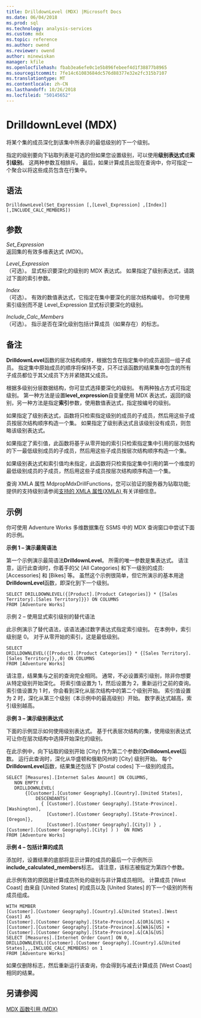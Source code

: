```yaml
---
title: DrilldownLevel (MDX) |Microsoft Docs
ms.date: 06/04/2018
ms.prod: sql
ms.technology: analysis-services
ms.custom: mdx
ms.topic: reference
ms.author: owend
ms.reviewer: owend
author: minewiskan
manager: kfile
ms.openlocfilehash: fbab3ea6efe0c1e5b896febeef4d1f38877b8965
ms.sourcegitcommit: 7fe14c61083684dc576d88377e32e2fc315b7107
ms.translationtype: MT
ms.contentlocale: zh-CN
ms.lasthandoff: 10/26/2018
ms.locfileid: "50145652"
---
```

# <a name="drilldownlevel-mdx"></a>DrilldownLevel (MDX)


  将某个集的成员深化到该集中所表示的最低级别的下一个级别。  
  
 指定的级别要向下钻取列表是可选的但如果您设置级别，可以使用**级别表达式**或**索引级别**。 这两种参数互相排斥。 最后，如果计算成员出现在查询中，你可指定一个聚合以将这些成员包含在行集中。  
  
## <a name="syntax"></a>语法  
  
```  
DrilldownLevel(Set_Expression [,[Level_Expression] ,[Index]] [,INCLUDE_CALC_MEMBERS])  
```  
  
## <a name="arguments"></a>参数  
 *Set_Expression*  
 返回集的有效多维表达式 (MDX)。  
  
 *Level_Expression*  
 （可选）。 显式标识要深化的级别的 MDX 表达式。 如果指定了级别表达式，请跳过下面的索引参数。  
  
 *Index*  
 （可选）。 有效的数值表达式，它指定在集中要深化的层次结构编号。 你可使用索引级别而不是 Level_Expression 显式标识要深化的级别。  
  
 *Include_Calc_Members*  
 （可选）。 指示是否在深化级别包括计算成员（如果存在）的标志。  
  
## <a name="remarks"></a>备注  
 **DrilldownLevel**函数的层次结构顺序，根据包含在指定集中的成员返回一组子成员。 指定集中原始成员的顺序将保持不变，只不过该函数的结果集中包含的所有子成员都位于其父成员下方并紧随其父成员。  
  
 根据多级别分层数据结构，你可显式选择要深化的级别。 有两种独占方式可指定级别。 第一种方法是设置**level_expression**自变量使用 MDX 表达式，返回的级别，另一种方法是指定**索引**参数，使用数值表达式，指定按编号的级别。  
  
 如果指定了级别表达式，函数将只检索指定级别的成员的子成员，然后用这些子成员按层次结构顺序构造一个集。 如果指定了级别表达式且该级别没有成员，则忽略该级别表达式。  
  
 如果指定了索引值，此函数将基于从零开始的索引只检索指定集中引用的层次结构的下一最低级别成员的子成员，然后用这些子成员按层次结构顺序构造一个集。  
  
 如果级别表达式和索引值均未指定，此函数将只检索指定集中引用的第一个维度的最低级别成员的子成员，然后用这些子成员按层次结构顺序构造一个集。  
  
 查询 XMLA 属性 MdpropMdxDrillFunctions，您可以验证的服务器为钻取功能; 提供的支持级别请参阅[支持的 XMLA 属性&#40;XMLA&#41; ](https://docs.microsoft.com/bi-reference/xmla/xml-elements-properties/propertylist-element-supported-xmla-properties)有关详细信息。  
  
## <a name="examples"></a>示例  
 你可使用 Adventure Works 多维数据集在 SSMS 中的 MDX 查询窗口中尝试下面的示例。  
  
 **示例 1 – 演示最简语法**  
  
 第一个示例演示最简语法**DrilldownLevel**。 所需的唯一参数是集表达式。 请注意，运行此查询时，你着手的父 [All Categories] 和下一级别的成员: [Accessories] 和 [Bikes] 等。 虽然这个示例很简单，但它所演示的基本用途**DrilldownLevel**函数，即深化到下一个级别。  
  
```  
SELECT DRILLDOWNLEVEL({[Product].[Product Categories]} * {[Sales Territory].[Sales Territory]}}) ON COLUMNS  
FROM [Adventure Works]  
```  
  
 示例 2 – 使用显式索引级别的替代语法  
  
 此示例演示了替代语法，该语法通过数字表达式指定索引级别。 在本例中，索引级别是 0。 对于从零开始的索引，这是最低级别。  
  
```  
SELECT  
DRILLDOWNLEVEL({[Product].[Product Categories]} * {[Sales Territory].[Sales Territory]},,0) ON COLUMNS  
FROM [Adventure Works]  
```  
  
 请注意，结果集与之前的查询完全相同。 通常，不必设置索引级别，除非你想要从特定级别开始深化。 将索引值设置为 1，然后设置为 2，重新运行之前的查询。 索引值设置为 1 时，你会看到深化从层次结构中的第二个级别开始。 索引值设置为 2 时，深化从第三个级别（本示例中的最高级别）开始。 数字表达式越高，索引级别越高。  
  
 **示例 3 – 演示级别表达式**  
  
 下面的示例显示如何使用级别表达式。 基于代表层次结构的集，使用级别表达式可让你在层次结构中选择开始深化的级别。  
  
 在此示例中，向下钻取的级别开始 [City] 作为第二个参数的**DrilldownLevel**函数。 运行此查询时，深化从华盛顿和俄勒冈州的 [City] 级别开始。 每个**DrilldownLevel**函数，结果集还包括下 [Postal codes] 下一级别的成员。  
  
```  
SELECT [Measures].[Internet Sales Amount] ON COLUMNS,  
   NON EMPTY (  
   DRILLDOWNLEVEL(  
       {[Customer].[Customer Geography].[Country].[United States],  
           DESCENDANTS(  
             { [Customer].[Customer Geography].[State-Province].[Washington],    
               [Customer].[Customer Geography].[State-Province].[Oregon]},   
               [Customer].[Customer Geography].[City]) } ,  
[Customer].[Customer Geography].[City] ) )  ON ROWS  
FROM [Adventure Works]  
```  
  
 **示例 4 – 包括计算的成员**  
  
 添加时，设置结果的底部将显示计算的成员的最后一个示例所示**include_calculated_members**标志。 请注意，该标志被指定为第四个参数。  
  
 此示例有效的原因是计算成员所处的级别与非计算成员相同。 计算成员 [West Coast] 由来自 [United States] 的成员以及 [United States] 的下一个级别的所有成员组成。  
  
```  
WITH MEMBER   
[Customer].[Customer Geography].[Country].&[United States].[West Coast] AS  
[Customer].[Customer Geography].[State-Province].&[OR]&[US] +  
[Customer].[Customer Geography].[State-Province].&[WA]&[US] +  
[Customer].[Customer Geography].[State-Province].&[CA]&[US]  
SELECT [Measures].[Internet Order Count] ON 0,  
DRILLDOWNLEVEL([Customer].[Customer Geography].[Country].&[United States],,,INCLUDE_CALC_MEMBERS) on 1  
FROM [Adventure Works]  
```  
  
 如果仅删除标志，然后重新运行该查询，你会得到与减去计算成员 [West Coast] 相同的结果。  
  
## <a name="see-also"></a>另请参阅  
 [MDX 函数引用 (MDX)](../mdx/mdx-function-reference-mdx.md)  
  
  
